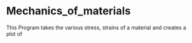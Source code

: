 # Mechanics_of_materials
This Program takes the various stress, strains of a material and creates a plot of 
